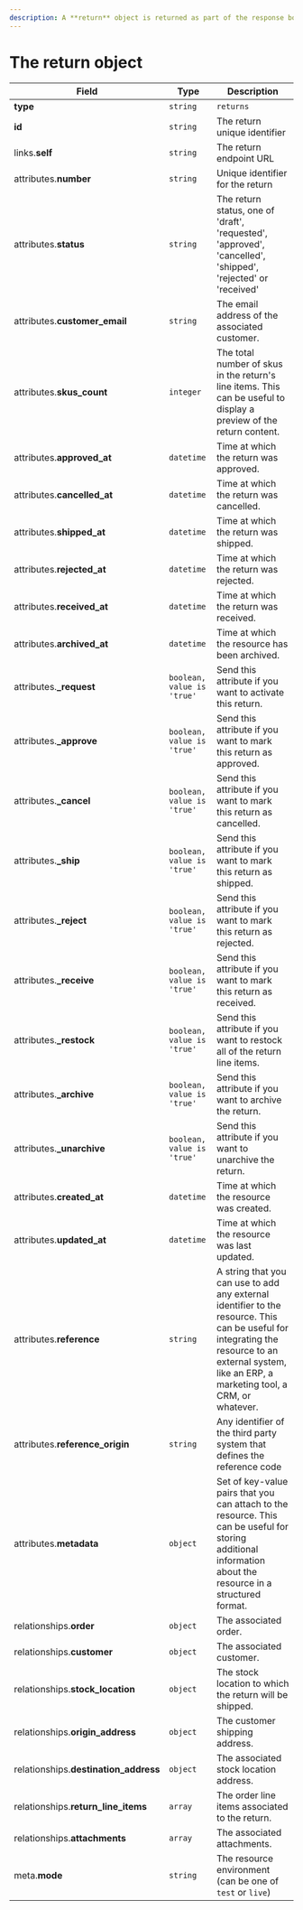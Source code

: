```yaml
---
description: A **return** object is returned as part of the response body of each successful list, retrieve, create or update API call.
---
```


# The return object

| Field          | Type     | Description                                  |
| -------------- | -------- | -------------------------------------------- |
| **type**       | `string` | `returns`                        |
| **id**         | `string` | The return unique identifier  |
| links.**self** | `string` | The return endpoint URL       |
| attributes.**number** | `string` | Unique identifier for the return |
| attributes.**status** | `string` | The return status, one of 'draft', 'requested', 'approved', 'cancelled', 'shipped', 'rejected' or 'received' |
| attributes.**customer_email** | `string` | The email address of the associated customer. |
| attributes.**skus_count** | `integer` | The total number of skus in the return's line items. This can be useful to display a preview of the return content. |
| attributes.**approved_at** | `datetime` | Time at which the return was approved. |
| attributes.**cancelled_at** | `datetime` | Time at which the return was cancelled. |
| attributes.**shipped_at** | `datetime` | Time at which the return was shipped. |
| attributes.**rejected_at** | `datetime` | Time at which the return was rejected. |
| attributes.**received_at** | `datetime` | Time at which the return was received. |
| attributes.**archived_at** | `datetime` | Time at which the resource has been archived. |
| attributes.**_request** | `boolean, value is 'true'` | Send this attribute if you want to activate this return. |
| attributes.**_approve** | `boolean, value is 'true'` | Send this attribute if you want to mark this return as approved. |
| attributes.**_cancel** | `boolean, value is 'true'` | Send this attribute if you want to mark this return as cancelled. |
| attributes.**_ship** | `boolean, value is 'true'` | Send this attribute if you want to mark this return as shipped. |
| attributes.**_reject** | `boolean, value is 'true'` | Send this attribute if you want to mark this return as rejected. |
| attributes.**_receive** | `boolean, value is 'true'` | Send this attribute if you want to mark this return as received. |
| attributes.**_restock** | `boolean, value is 'true'` | Send this attribute if you want to restock all of the return line items. |
| attributes.**_archive** | `boolean, value is 'true'` | Send this attribute if you want to archive the return. |
| attributes.**_unarchive** | `boolean, value is 'true'` | Send this attribute if you want to unarchive the return. |
| attributes.**created_at** | `datetime` | Time at which the resource was created. |
| attributes.**updated_at** | `datetime` | Time at which the resource was last updated. |
| attributes.**reference** | `string` | A string that you can use to add any external identifier to the resource. This can be useful for integrating the resource to an external system, like an ERP, a marketing tool, a CRM, or whatever. |
| attributes.**reference_origin** | `string` | Any identifier of the third party system that defines the reference code |
| attributes.**metadata** | `object` | Set of key-value pairs that you can attach to the resource. This can be useful for storing additional information about the resource in a structured format. |
| relationships.**order** | `object` | The associated order. |
| relationships.**customer** | `object` | The associated customer. |
| relationships.**stock_location** | `object` | The stock location to which the return will be shipped. |
| relationships.**origin_address** | `object` | The customer shipping address. |
| relationships.**destination_address** | `object` | The associated stock location address. |
| relationships.**return_line_items** | `array` | The order line items associated to the return. |
| relationships.**attachments** | `array` | The associated attachments. |
| meta.**mode** | `string` | The resource environment \(can be one of `test` or `live`\) |

